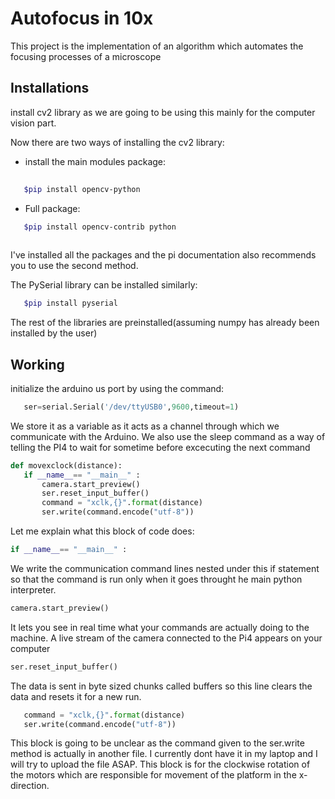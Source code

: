 # Autofocus in 10x

This project is the implementation of an algorithm which automates the focusing processes of a microscope
 
 ## Installations 
 install cv2 library as we are going to be using this mainly for the computer vision part.

 Now there are two ways of installing the cv2 library:

 * install the main modules package:
 ```bash 
    
    $pip install opencv-python
 ```
 *  Full package:
 ```bash
    $pip install opencv-contrib python
    
 ```
 I've installed all the packages and the pi documentation also recommends you to use the second method.

 The PySerial library can be installed similarly:
 ```bash
    $pip install pyserial
 ```
 The rest of the libraries are preinstalled(assuming numpy has already been installed by the user)

 ## Working 
 initialize the arduino us port by using the command:
 ```python
    ser=serial.Serial('/dev/ttyUSB0',9600,timeout=1)
 ```

 We store it as a variable as it acts as a channel through which we communicate with the Arduino.
 We also use the sleep command as a way of telling the PI4 to wait for sometime before excecuting the next command 
 ```python
 def movexclock(distance):
	if __name__== "__main__" :
		camera.start_preview()
		ser.reset_input_buffer()
		command = "xclk,{}".format(distance)
		ser.write(command.encode("utf-8"))
 ```  
 Let me explain what this block of code does:
 ```python
 if __name__== "__main__" :
 ```
 We write the communication command lines nested under this if statement so that the command is run only when it goes throught he main python interpreter.
 ``` python
 camera.start_preview()
 ```
 It lets you see in real time what your commands are actually doing to the machine.  A live stream of the camera connected to the Pi4 appears on your computer
 ```python
 ser.reset_input_buffer()
 ```
 The data is sent in byte sized chunks called buffers so this line clears the data and resets it for a new run.
 ```python
    command = "xclk,{}".format(distance)
    ser.write(command.encode("utf-8"))
 ```
 This block is going to be unclear as the command given to the ser.write method is actually in another file. I currently dont have it in my laptop and I will try to upload the file ASAP. This block is for the clockwise rotation of the motors which are responsible for movement of the platform in the x-direction.

 
